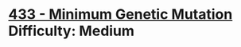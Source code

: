 # [433 - Minimum Genetic Mutation](https://leetcode.com/problems/minimum-genetic-mutation/) </br> Difficulty: Medium